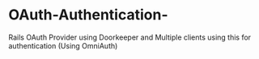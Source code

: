 # OAuth-Authentication-
Rails OAuth Provider using Doorkeeper and Multiple clients using this for authentication (Using OmniAuth)

